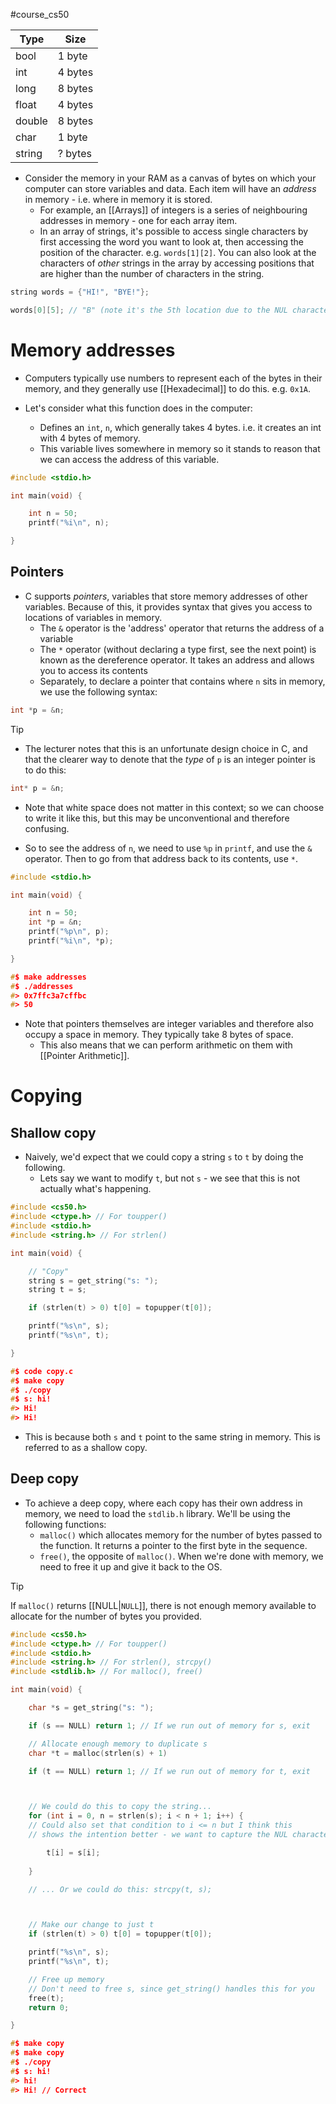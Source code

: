 #course_cs50

| Type   | Size    |
| ------ | ------- |
| bool   | 1 byte  |
| int    | 4 bytes |
| long   | 8 bytes |
| float  | 4 bytes |
| double | 8 bytes |
| char   | 1 byte  |
| string | ? bytes |
- Consider the memory in your RAM as a canvas of bytes on which your computer can store variables and data. Each item will have an *address* in memory - i.e. where in memory it is stored.
    - For example, an [[Arrays]] of integers is a series of neighbouring addresses in memory - one for each array item.
    - In an array of strings, it's possible to access single characters by first accessing the word you want to look at, then accessing the position of the character. e.g. `words[1][2]`. You can also look at the characters of *other* strings in the array by accessing positions that are higher than the number of characters in the string.

```C
string words = {"HI!", "BYE!"};

words[0][5]; // "B" (note it's the 5th location due to the NUL character)
```

# Memory addresses

- Computers typically use numbers to represent each of the bytes in their memory, and they generally use [[Hexadecimal]] to do this. e.g. `0x1A`.

- Let's consider what this function does in the computer:
    - Defines an `int`, `n`,  which generally takes 4 bytes. i.e. it creates an int with 4 bytes of memory. 
    - This variable lives somewhere in memory so it stands to reason that we can access the address of this variable.

```C
#include <stdio.h>

int main(void) {

    int n = 50;
    printf("%i\n", n);

}
```

## Pointers

- C supports *pointers*, variables that store memory addresses of other variables. Because of this, it provides syntax that gives you access to locations of variables in memory.
    - The `&` operator is the 'address' operator that returns the address of a variable
    - The `*` operator (without declaring a type first, see the next point) is known as the dereference operator. It takes an address and allows you to access its contents
    - Separately, to declare a pointer that contains where `n` sits in memory, we use the following syntax:

```C
int *p = &n;
```

> [!tip]
> - The lecturer notes that this is an unfortunate design choice in C, and that the clearer way to denote that the *type* of `p` is an integer pointer is to do this:
> ```C
> int* p = &n;
> ```
> - Note that white space does not matter in this context; so we can choose to write it like this, but this may be unconventional and therefore confusing.

- So to see the address of `n`, we need to use `%p` in `printf`, and use the `&` operator. Then to go from that address back to its contents, use `*`.

```C
#include <stdio.h>

int main(void) {

    int n = 50;
    int *p = &n;
    printf("%p\n", p);
    printf("%i\n", *p);

}

#$ make addresses
#$ ./addresses
#> 0x7ffc3a7cffbc
#> 50
```

- Note that pointers themselves are integer variables and therefore also occupy a space in memory. They typically take 8 bytes of space. 
    - This also means that we can perform arithmetic on them with [[Pointer Arithmetic]].

# Copying

## Shallow copy

- Naively, we'd expect that we could copy a string `s` to `t` by doing the following.
    - Lets say we want to modify `t`, but not `s` - we see that this is not actually what's happening. 

```C
#include <cs50.h>
#include <ctype.h> // For toupper()
#include <stdio.h>
#include <string.h> // For strlen()

int main(void) {

    // "Copy"
    string s = get_string("s: ");
    string t = s;

    if (strlen(t) > 0) t[0] = topupper(t[0]);

    printf("%s\n", s);
    printf("%s\n", t);

}

#$ code copy.c
#$ make copy
#$ ./copy
#$ s: hi!
#> Hi!
#> Hi!
```

- This is because both `s` and `t` point to the same string in memory. This is referred to as a shallow copy.

## Deep copy

- To achieve a deep copy, where each copy has their own address in memory, we need to load the `stdlib.h` library. We'll be using the following functions:
    - `malloc()` which allocates memory for the number of bytes passed to the function. It returns a pointer to the first byte in the sequence.
    - `free()`, the opposite of `malloc()`. When we're done with memory, we need to free it up and give it back to the OS.

> [!tip]
> If `malloc()` returns [[NULL|`NULL`]], there is not enough memory available to allocate for the number of bytes you provided. 

```C
#include <cs50.h>
#include <ctype.h> // For toupper()
#include <stdio.h>
#include <string.h> // For strlen(), strcpy()
#include <stdlib.h> // For malloc(), free()

int main(void) {

    char *s = get_string("s: ");

    if (s == NULL) return 1; // If we run out of memory for s, exit

    // Allocate enough memory to duplicate s
    char *t = malloc(strlen(s) + 1)

    if (t == NULL) return 1; // If we run out of memory for t, exit



    // We could do this to copy the string...
    for (int i = 0, n = strlen(s); i < n + 1; i++) {
    // Could also set that condition to i <= n but I think this 
    // shows the intention better - we want to capture the NUL character as well

        t[i] = s[i];
        
    }

    // ... Or we could do this: strcpy(t, s);



    // Make our change to just t
    if (strlen(t) > 0) t[0] = topupper(t[0]);

    printf("%s\n", s);
    printf("%s\n", t);

    // Free up memory
    // Don't need to free s, since get_string() handles this for you
    free(t);
    return 0;

}

#$ make copy
#$ make copy
#$ ./copy
#$ s: hi!
#> hi!
#> Hi! // Correct
```